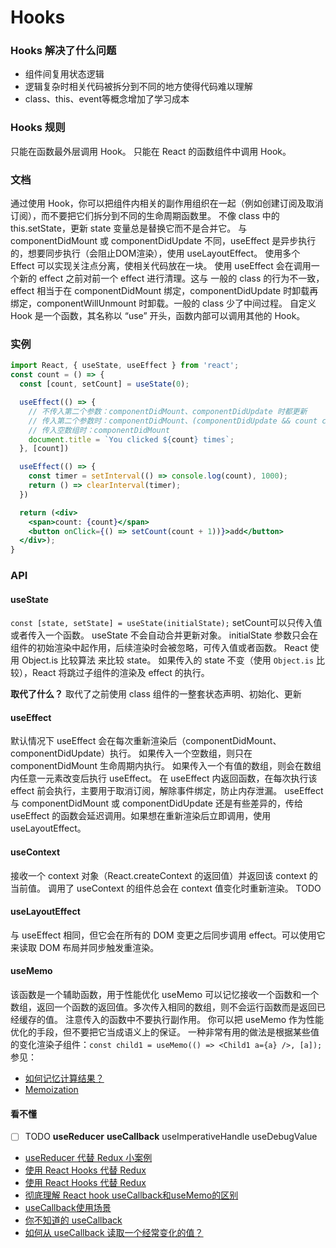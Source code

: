 # Hooks

### Hooks 解决了什么问题
- 组件间复用状态逻辑
- 逻辑复杂时相关代码被拆分到不同的地方使得代码难以理解
- class、this、event等概念增加了学习成本

### Hooks 规则
只能在函数最外层调用 Hook。
只能在 React 的函数组件中调用 Hook。

### 文档
通过使用 Hook，你可以把组件内相关的副作用组织在一起（例如创建订阅及取消订阅），而不要把它们拆分到不同的生命周期函数里。
不像 class 中的 this.setState，更新 state 变量总是替换它而不是合并它。
与 componentDidMount 或 componentDidUpdate 不同，useEffect 是异步执行的，想要同步执行（会阻止DOM渲染），使用 useLayoutEffect。
使用多个 Effect 可以实现关注点分离，使相关代码放在一块。
使用 useEffect 会在调用一个新的 effect 之前对前一个 effect 进行清理。这与 一般的 class 的行为不一致，effect 相当于在 componentDidMount 绑定，componentDidUpdate 时卸载再绑定，componentWillUnmount 时卸载。一般的 class 少了中间过程。
自定义 Hook 是一个函数，其名称以 “use” 开头，函数内部可以调用其他的 Hook。 

### 实例
```jsx
import React, { useState, useEffect } from 'react';
const count = () => {
  const [count, setCount] = useState(0);

  useEffect(() => {
    // 不传入第二个参数：componentDidMount、componentDidUpdate 时都更新
    // 传入第二个参数时：componentDidMount、(componentDidUpdate && count changed)时更新
    // 传入空数组时：componentDidMount
    document.title = `You clicked ${count} times`;
  }, [count])

  useEffect(() => {
    const timer = setInterval(() => console.log(count), 1000);
    return () => clearInterval(timer);
  })

  return (<div>
    <span>count: {count}</span>
    <button onClick={() => setCount(count + 1))}>add</button>
  </div>);
}
```

### API
#### useState
`const [state, setState] = useState(initialState);`
setCount可以只传入值或者传入一个函数。
useState 不会自动合并更新对象。
initialState 参数只会在组件的初始渲染中起作用，后续渲染时会被忽略，可传入值或者函数。
React 使用 Object.is 比较算法 来比较 state。
如果传入的 state 不变（使用 `Object.is` 比较），React 将跳过子组件的渲染及 effect 的执行。

**取代了什么？**
取代了之前使用 class 组件的一整套状态声明、初始化、更新

#### useEffect
默认情况下 useEffect 会在每次重新渲染后（componentDidMount、componentDidUpdate）执行。
如果传入一个空数组，则只在 componentDidMount 生命周期内执行。
如果传入一个有值的数组，则会在数组内任意一元素改变后执行 useEffect。
在 useEffect 内返回函数，在每次执行该 effect 前会执行，主要用于取消订阅，解除事件绑定，防止内存泄漏。
useEffect 与 componentDidMount 或 componentDidUpdate 还是有些差异的，传给 useEffect 的函数会延迟调用。如果想在重新渲染后立即调用，使用 useLayoutEffect。

#### useContext
接收一个 context 对象（React.createContext 的返回值）并返回该 context 的当前值。
调用了 useContext 的组件总会在 context 值变化时重新渲染。
TODO

#### useLayoutEffect
与 useEffect 相同，但它会在所有的 DOM 变更之后同步调用 effect。可以使用它来读取 DOM 布局并同步触发重渲染。


#### useMemo
该函数是一个辅助函数，用于性能优化
useMemo 可以记忆接收一个函数和一个数组，返回一个函数的返回值。多次传入相同的数组，则不会运行函数而是返回已经缓存的值。
注意传入的函数中不要执行副作用。
你可以把 useMemo 作为性能优化的手段，但不要把它当成语义上的保证。
一种非常有用的做法是根据某些值的变化渲染子组件：`const child1 = useMemo(() => <Child1 a={a} />, [a]);`
参见：
- [如何记忆计算结果？](https://zh-hans.reactjs.org/docs/hooks-faq.html#how-to-memoize-calculations)
- [Memoization](https://en.wikipedia.org/wiki/Memoization)

#### 看不懂
- [ ] TODO
**useReducer**
**useCallback**
useImperativeHandle
useDebugValue


- [useReducer 代替 Redux 小案例](https://zhuanlan.zhihu.com/p/262953991)
- [使用 React Hooks 代替 Redux](https://fed.taobao.org/blog/2019/05/17/use-the-react-hooks-instead-of-the-redux/)
- [使用 React Hooks 代替 Redux](https://zhuanlan.zhihu.com/p/66020264)
- [彻底理解 React hook useCallback和useMemo的区别](https://juejin.cn/post/6844904032113278990)
- [useCallback使用场景](https://github.com/xianzou/blog/issues/26)
- [你不知道的 useCallback](https://segmentfault.com/a/1190000020108840)
- [如何从 useCallback 读取一个经常变化的值？](https://zh-hans.reactjs.org/docs/hooks-faq.html#how-to-read-an-often-changing-value-from-usecallback)
